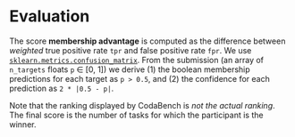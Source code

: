 # Evaluation

The score **membership advantage** is computed as the difference between *weighted* true positive rate `tpr` and false positive rate `fpr`. We use [`sklearn.metrics.confusion_matrix`](https://scikit-learn.org/stable/modules/generated/sklearn.metrics.confusion_matrix.html). From the submission (an array of `n_targets` floats `p` ∈ [0, 1]) we derive (1) the boolean membership predictions for each target as `p > 0.5`, and (2) the confidence for each prediction as `2 * |0.5 - p|`. 

Note that the ranking displayed by CodaBench is *not the actual ranking*. The final score is the number of tasks for which the participant is the winner.
